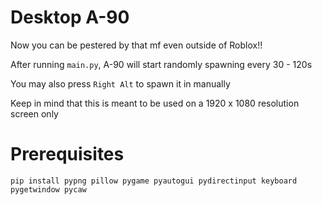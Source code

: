# Desktop A-90
Now you can be pestered by that mf even outside of Roblox!!

After running `main.py`, A-90 will start randomly spawning every 30 - 120s

You may also press `Right Alt` to spawn it in manually

Keep in mind that this is meant to be used on a 1920 x 1080 resolution screen only

# Prerequisites
`pip install pypng pillow pygame pyautogui pydirectinput keyboard pygetwindow pycaw`
